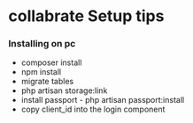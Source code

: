 # collabrate Setup tips

### Installing on pc

* composer install
* npm install
* migrate tables
* php artisan storage:link
* install passport - php artisan passport:install
* copy client_id into the login component
